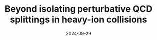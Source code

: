 ---
authors: ["Adam Takacs"]
title: "Beyond isolating perturbative QCD splittings in heavy-ion collisions"
publication: "talk at Soft Jet Tokyo, Japan"
date: "2024-09-29"
featured: true

links:
- name: indico
  icon: academicons/indico
  url: https://indico.cern.ch/event/1403965/

projects:
- internal-project

slides: example
---